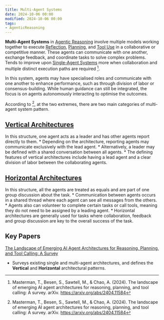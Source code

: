 ```yaml
---
title: Multi-Agent Systems
date: 2024-10-06 00:00
modified: 2024-10-06 00:00
tags:
- AgenticReasoning
---
```


**Multi-Agent Systems** in [Agentic Reasoning](agentic-reasoning.md) involve multiple models working together to execute [Reflection](../../../permanent/reflection.md), [Planning](../../../permanent/planning.md), and [Tool Use](../../../permanent/tool-use.md) in a collaborative or competitive manner. These agents can communicate with one another, exchange feedback, and coordinate tasks to solve complex problems. Tends to improve upon [Single-Agent Systems](single-agent-systems.md) more when collaboration and multiple distinct execution paths are required [^1].

In this system, agents may have specialised roles and communicate with one another to enhance performance, such as through division of labor or consensus-building. While human guidance can still be integrated, the focus is on agents autonomously interacting to optimise the outcomes.

According to [^1], at the two extremes, there are two main categories of multi-agent system pattern.

## [Vertical Architectures](Vertical%20Architectures)

 In this structure, one agent acts as a leader and has other agents report directly to them.
    * Depending on the architecture, reporting agents may communicate exclusively with the lead agent.
    * Alternatively, a leader may be defined with a shared conversation between all agents.
    * The defining features of vertical architectures include having a lead agent and a clear division of labor between the collaborating agents.
## [Horizontal Architectures](Horizontal%20Architectures)

 In this structure, all the agents are treated as equals and are part of one group discussion about the task.
    * Communication between agents occurs in a shared thread where each agent can see all messages from the others.
    * Agents also can volunteer to complete certain tasks or call tools, meaning they do not need to be assigned by a leading agent.
    * Horizontal architectures are generally used for tasks where collaboration, feedback and group discussion are key to the overall success of the task.

## Key Papers

[The Landscape of Emerging AI Agent Architectures for Reasoning, Planning, and Tool Calling: A Survey](../../../permanent/the-landscape-of-emerging-ai-agent-architectures-for-reasoning-planning-and-tool-calling-a-survey.md)
* Surveys existing single and multi-agent architectures, and defines the **Vertical** and **Horizontal** architectural patterns.

[^1]: Masterman, T., Besen, S., Sawtell, M., & Chao, A. (2024). The landscape of emerging AI agent architectures for reasoning, planning, and tool calling: A survey. arXiv. https://arxiv.org/abs/2404.11584


